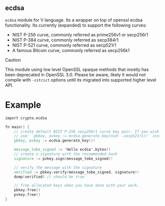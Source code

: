 ## ecdsa

`ecdsa` module for V language. Its a wrapper on top of openssl ecdsa functionality.
Its currently (expanded) to support the following curves:

- NIST P-256 curve, commonly referred as prime256v1 or secp256r1
- NIST P-384 curve, commonly referred as secp384r1 
- NIST P-521 curve, commonly referred as secp521r1
- A famous Bitcoin curve, commonly referred as secp256k1

> [!CAUTION]
> This module using low level OpenSSL opaque methods that mostly has been deprecated 
> in OpenSSL 3.0. 
> Please be aware, likely it would not compile with `-cstrict` options until
> its migrated into supported higher level API.


# Example
```v
import crypto.ecdsa

fn main() {
	// create default NIST P-256 secp256r1 curve key pair. If you wish to generate another curve,
	// use: `pbkey, pvkey := ecdsa.generate_key(nid: .secp521r1)!` instead.
	pbkey, pvkey := ecdsa.generate_key()!

	message_tobe_signed := 'Hello ecdsa'.bytes()
	// create a signature with the recommended hash
	signature := pvkey.sign(message_tobe_signed)!

	// verify the message with the signature
	verified := pbkey.verify(message_tobe_signed, signature)!
	dump(verified) // should be true

	// free allocated keys when you have done with your work.
	pbkey.free()
	pvkey.free()
}
```